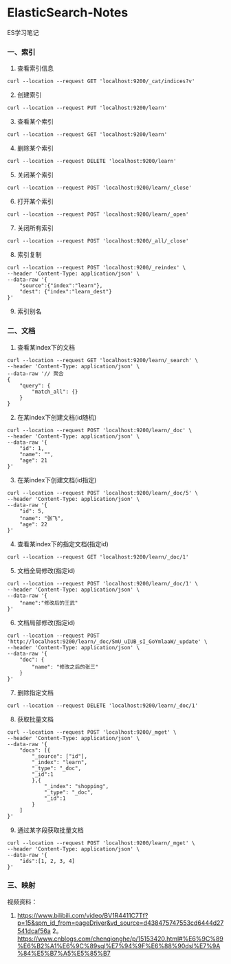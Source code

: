 # ElasticSearch-Notes
ES学习笔记

### 一、索引

1. 查看索引信息

```
curl --location --request GET 'localhost:9200/_cat/indices?v'
```

2. 创建索引

```
curl --location --request PUT 'localhost:9200/learn'
```

3. 查看某个索引

```
curl --location --request GET 'localhost:9200/learn'
```

4. 删除某个索引

```
curl --location --request DELETE 'localhost:9200/learn'
```

5. 关闭某个索引

```
curl --location --request POST 'localhost:9200/learn/_close'
```

6. 打开某个索引

```
curl --location --request POST 'localhost:9200/learn/_open'
```

7. 关闭所有索引

```
curl --location --request POST 'localhost:9200/_all/_close'
```

8. 索引复制

```
curl --location --request POST 'localhost:9200/_reindex' \
--header 'Content-Type: application/json' \
--data-raw '{
    "source":{"index":"learn"},
    "dest": {"index":"learn_dest"}
}'
```

9. 索引别名

### 二、文档

1. 查看某index下的文档

```
curl --location --request GET 'localhost:9200/learn/_search' \
--header 'Content-Type: application/json' \
--data-raw '// 聚合
{
    "query": {
        "match_all": {}
    }
}
```

2. 在某index下创建文档(id随机)

```
curl --location --request POST 'localhost:9200/learn/_doc' \
--header 'Content-Type: application/json' \
--data-raw '{
    "id": 1,
    "name": "",
    "age": 21
}'
```

3. 在某index下创建文档(id指定)

```
curl --location --request POST 'localhost:9200/learn/_doc/5' \
--header 'Content-Type: application/json' \
--data-raw '{
    "id": 5,
    "name": "张飞",
    "age": 22
}'
```

4. 查看某index下的指定文档(指定id)

```
curl --location --request GET 'localhost:9200/learn/_doc/1'
```

5. 文档全局修改(指定id)

```
curl --location --request POST 'localhost:9200/learn/_doc/1' \
--header 'Content-Type: application/json' \
--data-raw '{
    "name":"修改后的王武"
}'
```

6. 文档局部修改(指定id)

```
curl --location --request POST 'http://localhost:9200/learn/_doc/SmU_uIUB_sI_GoYmlaaW/_update' \
--header 'Content-Type: application/json' \
--data-raw '{
    "doc": {
        "name": "修改之后的张三"
    }
}'
```

7. 删除指定文档

```
curl --location --request DELETE 'localhost:9200/learn/_doc/1'
```

8. 获取批量文档

```
curl --location --request POST 'localhost:9200/_mget' \
--header 'Content-Type: application/json' \
--data-raw '{
    "docs": [{
        "_source": ["id"],
        "_index": "learn",
        "_type": "_doc",
        "_id":1
        },{
            "_index": "shopping",
            "_type": "_doc",
            "_id":1
        }
    ]
}'
```

9. 通过某字段获取批量文档

```
curl --location --request POST 'localhost:9200/learn/_mget' \
--header 'Content-Type: application/json' \
--data-raw '{
    "ids":[1, 2, 3, 4]
}'
```



### 三、映射

视频资料：

1. https://www.bilibili.com/video/BV1R4411C7Tf?p=15&spm_id_from=pageDriver&vd_source=d438475747553cd6444d27541dcaf56a
2。 https://www.cnblogs.com/chenqionghe/p/15153420.html#%E6%9C%89%E6%B2%A1%E6%9C%89sql%E7%94%9F%E6%88%90dsl%E7%9A%84%E5%B7%A5%E5%85%B7
